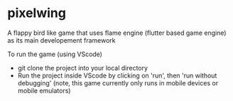 # pixelwing

A flappy bird like game that uses flame engine (flutter based game engine) as its main developement framework

To run the game (using VScode)
- git clone the project into your local directory
- Run the project inside VScode by clicking on 'run', then 'run without debugging' (note, this game currently only runs in mobile devices or mobile emulators) 
